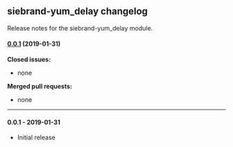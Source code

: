 ## siebrand-yum_delay changelog

Release notes for the siebrand-yum_delay module.

#### [0.0.1](https://github.com/siebrand/puppet-yum_delay/tree/0.0.1) (2019-01-31)

**Closed issues:**

- none

**Merged pull requests:**

- none

------------------------------------------

#### 0.0.1 - 2019-01-31

* Initial release
